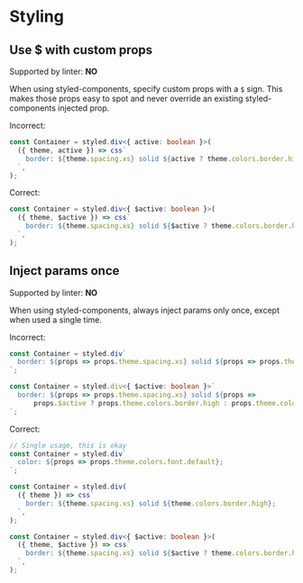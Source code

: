 # Styling

## Use $ with custom props

Supported by linter: **NO**

When using styled-components, specify custom props with a `$` sign. This makes those props easy to spot and never
override an existing styled-components injected prop.

Incorrect:

```ts
const Container = styled.div<{ active: boolean }>(
  ({ theme, active }) => css`
    border: ${theme.spacing.xs} solid ${active ? theme.colors.border.high : theme.colors.primary};
  `,
);
```

Correct:

```ts
const Container = styled.div<{ $active: boolean }>(
  ({ theme, $active }) => css`
    border: ${theme.spacing.xs} solid ${$active ? theme.colors.border.high : theme.colors.primary};
  `,
);
```

## Inject params once

Supported by linter: **NO**

When using styled-components, always inject params only once, except when used a single time.

Incorrect:

```ts
const Container = styled.div`
  border: ${props => props.theme.spacing.xs} solid ${props => props.theme.colors.border.high};
`;
```

```ts
const Container = styled.div<{ $active: boolean }>`
  border: ${props => props.theme.spacing.xs} solid ${props =>
      props.$active ? props.theme.colors.border.high : props.theme.colors.primary};
`;
```

Correct:

```ts
// Single usage, this is okay
const Container = styled.div`
  color: ${props => props.theme.colors.font.default};
`;
```

```ts
const Container = styled.div(
  ({ theme }) => css`
    border: ${theme.spacing.xs} solid ${theme.colors.border.high};
  `,
);
```

```ts
const Container = styled.div<{ $active: boolean }>(
  ({ theme, $active }) => css`
    border: ${theme.spacing.xs} solid ${$active ? theme.colors.border.high : theme.colors.primary};
  `,
);
```
